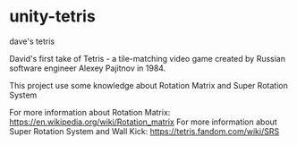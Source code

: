 # unity-tetris
dave's tetris

David's first take of Tetris - a tile-matching video game created by Russian software engineer Alexey Pajitnov in 1984.

This project use some knowledge about Rotation Matrix and Super Rotation System

For more information about Rotation Matrix: https://en.wikipedia.org/wiki/Rotation_matrix
For more information about Super Rotation System and Wall Kick: https://tetris.fandom.com/wiki/SRS 
